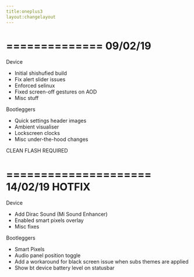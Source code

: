 ```yaml
---
title:oneplus3
layout:changelayout 
---
```


==============
   09/02/19
==============

Device

- Initial shishufied build
- Fix alert slider issues
- Enforced selinux
- Fixed screen-off gestures on AOD
- Misc stuff

Bootleggers

- Quick settings header images
- Ambient visualiser
- Lockscreen clocks
- Misc under-the-hood changes

CLEAN FLASH REQUIRED

=====================
   14/02/19 HOTFIX
=====================

Device

- Add Dirac Sound (Mi Sound Enhancer)
- Enabled smart pixels overlay
- Misc fixes

Bootleggers

- Smart Pixels
- Audio panel position toggle
- Add a workaround for black screen issue when subs themes are applied
- Show bt device battery level on statusbar
